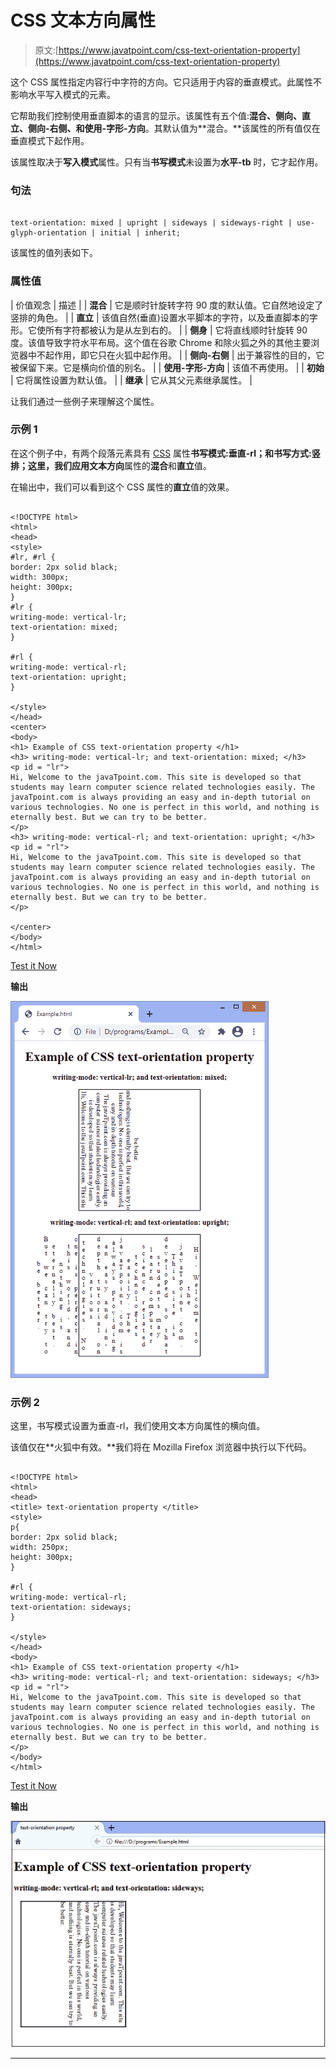 # CSS 文本方向属性

> 原文:[https://www.javatpoint.com/css-text-orientation-property](https://www.javatpoint.com/css-text-orientation-property)

这个 CSS 属性指定内容行中字符的方向。它只适用于内容的垂直模式。此属性不影响水平写入模式的元素。

它帮助我们控制使用垂直脚本的语言的显示。该属性有五个值:**混合、侧向、直立、侧向-右侧、**和**使用-字形-方向**。其默认值为**混合。**该属性的所有值仅在垂直模式下起作用。

该属性取决于**写入模式**属性。只有当**书写模式**未设置为**水平-tb** 时，它才起作用。

### 句法

```

text-orientation: mixed | upright | sideways | sideways-right | use-glyph-orientation | initial | inherit;

```

该属性的值列表如下。

### 属性值

| 价值观念 | 描述 |
| **混合** | 它是顺时针旋转字符 90 度的默认值。它自然地设定了竖排的角色。 |
| **直立** | 该值自然(垂直)设置水平脚本的字符，以及垂直脚本的字形。它使所有字符都被认为是从左到右的。 |
| **侧身** | 它将直线顺时针旋转 90 度。该值导致字符水平布局。这个值在谷歌 Chrome 和除火狐之外的其他主要浏览器中不起作用，即它只在火狐中起作用。 |
| **侧向-右侧** | 出于兼容性的目的，它被保留下来。它是横向价值的别名。 |
| **使用-字形-方向** | 该值不再使用。 |
| **初始** | 它将属性设置为默认值。 |
| **继承** | 它从其父元素继承属性。 |

让我们通过一些例子来理解这个属性。

### 示例 1

在这个例子中，有两个段落元素具有 [CSS](https://www.javatpoint.com/css-tutorial) 属性**书写模式:垂直-rl；**和**书写方式:竖排；**这里，我们应用**文本方向**属性的**混合**和**直立**值。

在输出中，我们可以看到这个 CSS 属性的**直立**值的效果。

```

<!DOCTYPE html>
<html>
<head>
<style>
#lr, #rl {
border: 2px solid black;
width: 300px;
height: 300px;
}
#lr {
writing-mode: vertical-lr;
text-orientation: mixed;
}

#rl {
writing-mode: vertical-rl;
text-orientation: upright;
}

</style>
</head>
<center>
<body>
<h1> Example of CSS text-orientation property </h1>
<h3> writing-mode: vertical-lr; and text-orientation: mixed; </h3>
<p id = "lr">
Hi, Welcome to the javaTpoint.com. This site is developed so that students may learn computer science related technologies easily. The javaTpoint.com is always providing an easy and in-depth tutorial on various technologies. No one is perfect in this world, and nothing is eternally best. But we can try to be better.
</p>
<h3> writing-mode: vertical-rl; and text-orientation: upright; </h3>
<p id = "rl">
Hi, Welcome to the javaTpoint.com. This site is developed so that students may learn computer science related technologies easily. The javaTpoint.com is always providing an easy and in-depth tutorial on various technologies. No one is perfect in this world, and nothing is eternally best. But we can try to be better.
</p>

</center>
</body>
</html>

```

[Test it Now](https://www.javatpoint.com/oprweb/test.jsp?filename=css-text-orientation-property1)

**输出**

![CSS text-orientation property](img/0fe473c5594a8586bc6a9ce03032e243.png)

### 示例 2

这里，书写模式设置为垂直-rl，我们使用文本方向属性的横向值。

该值仅在**火狐中有效。**我们将在 Mozilla Firefox 浏览器中执行以下代码。

```

<!DOCTYPE html>
<html>
<head>
<title> text-orientation property </title>
<style>
p{
border: 2px solid black;
width: 250px;
height: 300px;
}

#rl {
writing-mode: vertical-rl;
text-orientation: sideways;
}

</style>
</head>
<body>
<h1> Example of CSS text-orientation property </h1>
<h3> writing-mode: vertical-rl; and text-orientation: sideways; </h3>
<p id = "rl">
Hi, Welcome to the javaTpoint.com. This site is developed so that students may learn computer science related technologies easily. The javaTpoint.com is always providing an easy and in-depth tutorial on various technologies. No one is perfect in this world, and nothing is eternally best. But we can try to be better.
</p>
</body>
</html>

```

[Test it Now](https://www.javatpoint.com/oprweb/test.jsp?filename=css-text-orientation-property2)

**输出**

![CSS text-orientation property](img/50ed4c167532d59609c1635686205632.png)

* * *